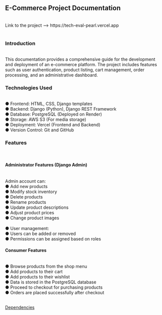 <h2>E-Commerce Project Documentation </h2></br>
Link to the project --> https://tech-eval-pearl.vercel.app</br>
</br>
<h3> Introduction </h3></br>
This documentation provides a comprehensive guide for the development and deployment of an e-commerce platform. The project includes features such as user authentication, product listing, cart management, order processing, and an administrative dashboard.</br>

<h3> Technologies Used </h3></br>
● Frontend: HTML, CSS, Django templates</br>
● Backend: Django (Python), Django REST Framework</br>
● Database: PostgreSQL (Deployed on Render)</br>
● Storage: AWS S3 (For media storage)</br>
● Deployment: Vercel (Frontend and Backend)</br>
● Version Control: Git and GitHub</br>

<h3> Features </h3></br>

<h4> Administrator Features (Django Admin) </h4></br>
Admin account can:</br>
● Add new products</br>
● Modify stock inventory</br>
● Delete products</br>
● Rename products</br>
● Update product descriptions</br>
● Adjust product prices</br>
● Change product images</br></br>
● User management:</br>
● Users can be added or removed</br>
● Permissions can be assigned based on roles</br>
<h4> Consumer Features </h4></br>
● Browse products from the shop menu</br>
● Add products to their cart</br>
● Add products to their wishlist</br>
● Data is stored in the PostgreSQL database</br>
● Proceed to checkout for purchasing products</br>
● Orders are placed successfully after checkout</br>
</br>

[Dependencies](requirements.txt)
